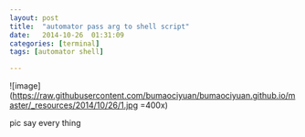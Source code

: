 ```yaml
---
layout: post
title:  "automator pass arg to shell script"
date:   2014-10-26	01:31:09
categories: [terminal]
tags: [automator shell]

---
```


![image](https://raw.githubusercontent.com/bumaociyuan/bumaociyuan.github.io/master/_resources/2014/10/26/1.jpg =400x)

pic say every thing
